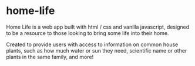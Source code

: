 # home-life
Home Life is a web app built with html / css and vanilla javascript, designed to be a resource to those looking to bring some life into their home.

Created to provide users with access to information on common house plants, such as how much water or sun they need, scientific name or other plants in the same family, and more!
